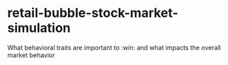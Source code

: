 # retail-bubble-stock-market-simulation
What behavioral traits are important to :win: and what impacts the overall market behavior
